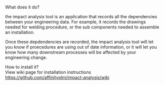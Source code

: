 What does it do?  
  
the impact analysis tool is an application that records all the dependencies between your engineering data. For example, it records the drawings needed for welding procedure, or the sub components needed to assemble an installation. 
  
Once these depdendencies are recorded, the impact analysis tool will let you know if proecedures are using out of date information, or it will let you know how many downstream processes will be affected by your engineering change.

How to install it?  
View wiki page for installation instructions  
https://github.com/affinityplm/impact-analysis/wiki
